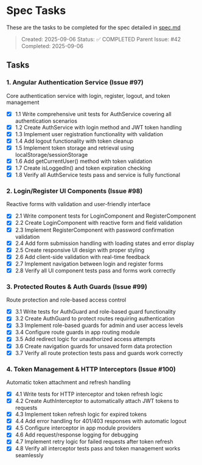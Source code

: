 # Spec Tasks

These are the tasks to be completed for the spec detailed in [spec.md](./spec.md)

> Created: 2025-09-06
> Status: ✅ COMPLETED
> Parent Issue: #42
> Completed: 2025-09-06

## Tasks

### 1. Angular Authentication Service (Issue #97)
Core authentication service with login, register, logout, and token management

- [x] 1.1 Write comprehensive unit tests for AuthService covering all authentication scenarios
- [x] 1.2 Create AuthService with login method and JWT token handling
- [x] 1.3 Implement user registration functionality with validation
- [x] 1.4 Add logout functionality with token cleanup
- [x] 1.5 Implement token storage and retrieval using localStorage/sessionStorage
- [x] 1.6 Add getCurrentUser() method with token validation
- [x] 1.7 Create isLoggedIn() and token expiration checking
- [x] 1.8 Verify all AuthService tests pass and service is fully functional

### 2. Login/Register UI Components (Issue #98)
Reactive forms with validation and user-friendly interface

- [x] 2.1 Write component tests for LoginComponent and RegisterComponent
- [x] 2.2 Create LoginComponent with reactive form and field validation
- [x] 2.3 Implement RegisterComponent with password confirmation validation
- [x] 2.4 Add form submission handling with loading states and error display
- [x] 2.5 Create responsive UI design with proper styling
- [x] 2.6 Add client-side validation with real-time feedback
- [x] 2.7 Implement navigation between login and register forms
- [x] 2.8 Verify all UI component tests pass and forms work correctly

### 3. Protected Routes & Auth Guards (Issue #99)
Route protection and role-based access control

- [x] 3.1 Write tests for AuthGuard and role-based guard functionality
- [x] 3.2 Create AuthGuard to protect routes requiring authentication
- [x] 3.3 Implement role-based guards for admin and user access levels
- [x] 3.4 Configure route guards in app routing module
- [x] 3.5 Add redirect logic for unauthorized access attempts
- [x] 3.6 Create navigation guards for unsaved form data protection
- [x] 3.7 Verify all route protection tests pass and guards work correctly

### 4. Token Management & HTTP Interceptors (Issue #100)
Automatic token attachment and refresh handling

- [x] 4.1 Write tests for HTTP interceptor and token refresh logic
- [x] 4.2 Create AuthInterceptor to automatically attach JWT tokens to requests
- [x] 4.3 Implement token refresh logic for expired tokens
- [x] 4.4 Add error handling for 401/403 responses with automatic logout
- [x] 4.5 Configure interceptor in app module providers
- [x] 4.6 Add request/response logging for debugging
- [x] 4.7 Implement retry logic for failed requests after token refresh
- [x] 4.8 Verify all interceptor tests pass and token management works seamlessly